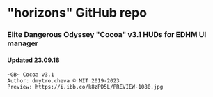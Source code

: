 # "horizons" GitHub repo
### Elite Dangerous Odyssey "Cocoa" v3.1 HUDs for EDHM UI manager
#### Updated 23.09.18
```
~GB~ Cocoa v3.1
Author: dmytro.cheva © MIT 2019-2023
Preview: https://i.ibb.co/k8zPD5L/PREVIEW-1080.jpg
```